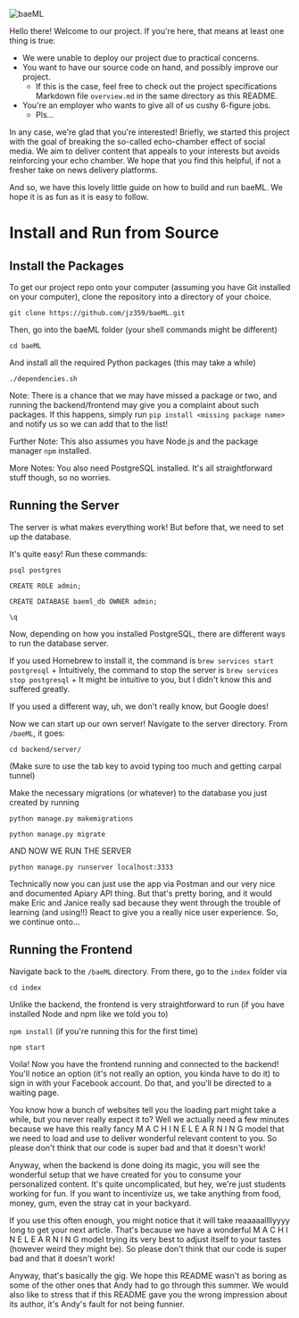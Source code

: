 ![baeML](https://i.imgur.com/rHwT8uD.png)

Hello there! Welcome to our project. If you're here, that means at least one thing is true:

+ We were unable to deploy our project due to practical concerns.
+ You want to have our source code on hand, and possibly improve our project.
	+ If this is the case, feel free to check out the project specifications Markdown file `overview.md` in the same directory as this README.
+ You're an employer who wants to give all of us cushy 6-figure jobs.
	+ Pls...

In any case, we're glad that you're interested! Briefly, we started this project with the goal of breaking the so-called echo-chamber effect of social media. We aim to deliver content that appeals to your interests but avoids reinforcing your echo chamber. We hope that you find this helpful, if not a fresher take on news delivery platforms.

And so, we have this lovely little guide on how to build and run baeML. We hope it is as fun as it is easy to follow.

# Install and Run from Source
## Install the Packages
To get our project repo onto your computer (assuming you have Git installed on your computer), clone the repository into a directory of your choice.

`git clone https://github.com/jz359/baeML.git`

Then, go into the baeML folder (your shell commands might be different)

`cd baeML`

And install all the required Python packages (this may take a while)

`./dependencies.sh`


Note: There is a chance that we may have missed a package or two, and running the backend/frontend may give you a complaint about such packages. If this happens, simply run `pip install <missing package name>` and notify us so we can add that to the list!

Further Note: This also assumes you have Node.js and the package manager `npm` installed.

More Notes: You also need PostgreSQL installed. It's all straightforward stuff though, so no worries.

## Running the Server
The server is what makes everything work! But before that, we need to set up the database.

It's quite easy! Run these commands:

`psql postgres`

`CREATE ROLE admin;`

`CREATE DATABASE baeml_db OWNER admin;`

`\q`

Now, depending on how you installed PostgreSQL, there are different ways to run the database server. 

If you used Homebrew to install it, the command is `brew services start postgresql` 
	+ Intuitively, the command to stop the server is `brew services stop postgresql` 
	+ It might be intuitive to you, but I didn't know this and suffered greatly.

If you used a different way, uh, we don't really know, but Google does!

Now we can start up our own server! Navigate to the server directory. From `/baeML`, it goes:

`cd backend/server/`

(Make sure to use the tab key to avoid typing too much and getting carpal tunnel)

Make the necessary migrations (or whatever) to the database you just created by running

`python manage.py makemigrations`

`python manage.py migrate`

AND NOW WE RUN THE SERVER

`python manage.py runserver localhost:3333`

Technically now you can just use the app via Postman and our very nice and documented Apiary API thing. But that's pretty boring, and it would make Eric and Janice really sad because they went through the trouble of learning (and using!!) React to give you a really nice user experience. So, we continue onto...

## Running the Frontend
Navigate back to the `/baeML` directory. From there, go to the `index` folder via

`cd index`

Unlike the backend, the frontend is very straightforward to run (if you have installed Node and npm like we told you to)

`npm install` (if you're running this for the first time)

`npm start`

Voila! Now you have the frontend running and connected to the backend! You'll notice an option (it's not really an option, you kinda have to do it) to sign in with your Facebook account. Do that, and you'll be directed to a waiting page.

You know how a bunch of websites tell you the loading part might take a while, but you never really expect it to? Well we actually need a few minutes because we have this really fancy M A C H I N E L E A R N I N G model that we need to load and use to deliver wonderful relevant content to you. So please don't think that our code is super bad and that it doesn't work!

Anyway, when the backend is done doing its magic, you will see the wonderful setup that we have created for you to consume your personalized content. It's quite uncomplicated, but hey, we're just students working for fun. If you want to incentivize us, we take anything from food, money, gum, even the stray cat in your backyard.

If you use this often enough, you might notice that it will take reaaaaallllyyyy long to get your next article. That's because we have a wonderful M A C H I N E L E A R N I N G model trying its very best to adjust itself to your tastes (however weird they might be). So please don't think that our code is super bad and that it doesn't work!

Anyway, that's basically the gig. We hope this README wasn't as boring as some of the other ones that Andy had to go through this summer. We would also like to stress that if this README gave you the wrong impression about its author, it's Andy's fault for not being funnier.